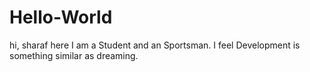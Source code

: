 # Hello-World

hi, sharaf here
I am a Student and an Sportsman. I feel Development is something similar as dreaming.
